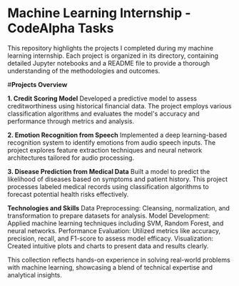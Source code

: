 # Machine Learning Internship - CodeAlpha Tasks
This repository highlights the projects I completed during my machine learning internship. Each project is organized in its directory, containing detailed Jupyter notebooks and a README file to provide a thorough understanding of the methodologies and outcomes.


#**Projects Overview**

**1. Credit Scoring Model**
Developed a predictive model to assess creditworthiness using historical financial data. The project employs various classification algorithms and evaluates the model's accuracy and performance through metrics and analysis.

**2. Emotion Recognition from Speech**
Implemented a deep learning-based recognition system to identify emotions from audio speech inputs. The project explores feature extraction techniques and neural network architectures tailored for audio processing.

**3. Disease Prediction from Medical Data**
Built a model to predict the likelihood of diseases based on symptoms and patient history. This project processes labeled medical records using classification algorithms to forecast potential health risks effectively.

**Technologies and Skills**
Data Preprocessing: Cleansing, normalization, and transformation to prepare datasets for analysis.
Model Development: Applied machine learning techniques including SVM, Random Forest, and neural networks.
Performance Evaluation: Utilized metrics like accuracy, precision, recall, and F1-score to assess model efficacy.
Visualization: Created intuitive plots and charts to present data and results clearly.


This collection reflects hands-on experience in solving real-world problems with machine learning, showcasing a blend of technical expertise and analytical insights.
